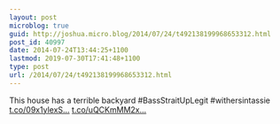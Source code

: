 ```yaml
---
layout: post
microblog: true
guid: http://joshua.micro.blog/2014/07/24/t492138199968653312.html
post_id: 40997
date: 2014-07-24T13:44:25+1100
lastmod: 2019-07-30T17:41:48+1100
type: post
url: /2014/07/24/t492138199968653312.html
---
```

This house has a terrible backyard #BassStraitUpLegit #withersintassie [t.co/09x1ylexS...](http://t.co/09x1ylexSR) [t.co/uQCKmMM2x...](http://t.co/uQCKmMM2xa)
